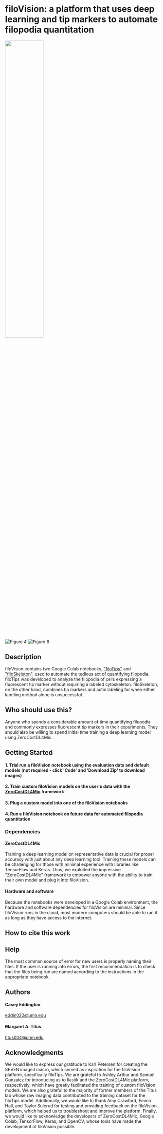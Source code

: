# filoVision: a platform that uses deep learning and tip markers to automate filopodia quantitation
<img src="[https://user-images.githubusercontent.com/16319829/81180309-2b51f000-8fee-11ea-8a78-ddfe8c3412a7.png](https://user-images.githubusercontent.com/67563125/228630157-8abc693a-b55b-4c0b-864a-ec48a7ea4582.jpg)" width=50% height=50%>

![Figure 4](https://user-images.githubusercontent.com/67563125/228630157-8abc693a-b55b-4c0b-864a-ec48a7ea4582.jpg)
![Figure 8](https://user-images.githubusercontent.com/67563125/228630382-f2ffdbf9-6220-4900-ae03-11e6e9f64756.jpg)

## Description
filoVision contains two Google Colab notebooks, ["filoTips"](https://colab.research.google.com/drive/1mL7U63-lltjMoTKgpcUbhK-iV0GoYz3L) and ["filoSkeleton"](https://colab.research.google.com/drive/1-61DTdWYXMIecJqjE5nWMFue2JJBbuBj), used to automate the tedious act of quantifying filopodia. filoTips was developed to analyze the filopodia of cells expressing a fluorescent tip marker without requiring a labeled cytoskeleton. filoSkeleton, on the other hand, combines tip markers and actin labeling for when either labeling method alone is unsuccessful.

## Who should use this?
Anyone who spends a considerable amount of time quantifying filopodia and commonly expresses fluorescent tip markers in their experiments. They should also be willing to spend initial time training a deep learning model using ZeroCostDL4Mic.

## Getting Started
#### 1. Trial run a filoVision notebook using the evaluation data and default models (not required - click 'Code' and 'Download Zip' to download images)
#### 2. Train custom filoVision models on the user's data with the [ZeroCostDL4Mic](https://github.com/HenriquesLab/ZeroCostDL4Mic) framework
#### 3. Plug a custom model into one of the filoVision notebooks
#### 4. Run a filoVision notebook on future data for automated filopodia quantitation

### Dependencies
#### ZeroCostDL4Mic
Training a deep learning model on representative data is crucial for proper accuracy with just about any deep learning tool. Training these models can be challenging for those with minimal experience with libraries like TensorFlow and Keras. Thus, we exploited the impressive "ZeroCostDL4Mic" framework to empower anyone with the ability to train their own model and plug it into filoVision.

#### Hardware and software
Because the notebooks were developed in a Google Colab environment, the hardware and software dependencies for filoVision are minimal. Since filoVision runs in the cloud, most modern computers should be able to run it as long as they have access to the internet.

## How to cite this work

## Help
The most common source of error for new users is properly naming their files. If the user is running into errors, the first recommendation is to check that the files being run are named according to the instructions in the appropriate notebook.

## Authors
#### Casey Eddington
eddin022@umn.edu

#### Margaret A. Titus
titus004@umn.edu

## Acknowledgments
We would like to express our gratitude to Karl Petersen for creating the SEVEN imageJ macro, which served as inspiration for the filoVision platform, specifically filoTips. We are grateful to Ashley Arthur and Samuel Gonzalez for introducing us to Ilastik and the ZeroCostDL4Mic platform, respectively, which have greatly facilitated the training of custom filoVision models. We are also grateful to the majority of former members of the Titus lab whose raw imaging data contributed to the training dataset for the filoTips model. Additionally, we would like to thank Amy Crawford, Emma Hall, and Taylor Sulerud for testing and providing feedback on the filoVision platform, which helped us to troubleshoot and improve the platform. Finally, we would like to acknowledge the developers of ZeroCostDL4Mic, Google Colab, TensorFlow, Keras, and OpenCV, whose tools have made the development of filoVision possible.


